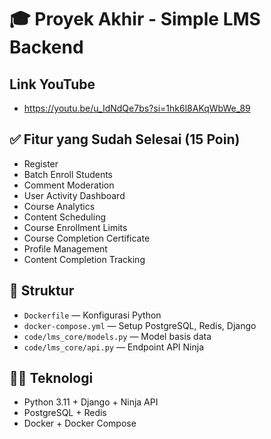# 🎓 Proyek Akhir - Simple LMS Backend

## Link YouTube
- https://youtu.be/u_IdNdQe7bs?si=1hk6l8AKqWbWe_89

## ✅ Fitur yang Sudah Selesai (15 Poin)
-  Register
-  Batch Enroll Students
-  Comment Moderation
-  User Activity Dashboard
-  Course Analytics
-  Content Scheduling
-  Course Enrollment Limits
-  Course Completion Certificate
-  Profile Management
-  Content Completion Tracking

## 📁 Struktur
- `Dockerfile` — Konfigurasi Python
- `docker-compose.yml` — Setup PostgreSQL, Redis, Django
- `code/lms_core/models.py` — Model basis data
- `code/lms_core/api.py` — Endpoint API Ninja

## 🧑‍💻 Teknologi
- Python 3.11 + Django + Ninja API
- PostgreSQL + Redis
- Docker + Docker Compose
